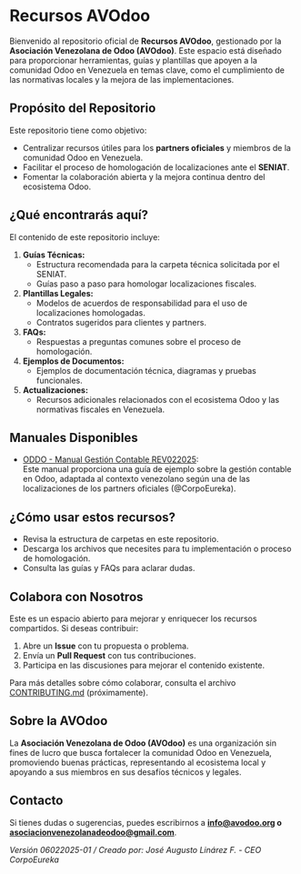 # Recursos AVOdoo

Bienvenido al repositorio oficial de **Recursos AVOdoo**, gestionado por la **Asociación Venezolana de Odoo (AVOdoo)**. Este espacio está diseñado para proporcionar herramientas, guías y plantillas que apoyen a la comunidad Odoo en Venezuela en temas clave, como el cumplimiento de las normativas locales y la mejora de las implementaciones.

## Propósito del Repositorio
Este repositorio tiene como objetivo:
- Centralizar recursos útiles para los **partners oficiales** y miembros de la comunidad Odoo en Venezuela.
- Facilitar el proceso de homologación de localizaciones ante el **SENIAT**.
- Fomentar la colaboración abierta y la mejora continua dentro del ecosistema Odoo.

## **¿Qué encontrarás aquí?**
El contenido de este repositorio incluye:
1. **Guías Técnicas:**
   - Estructura recomendada para la carpeta técnica solicitada por el SENIAT.
   - Guías paso a paso para homologar localizaciones fiscales.
2. **Plantillas Legales:**
   - Modelos de acuerdos de responsabilidad para el uso de localizaciones homologadas.
   - Contratos sugeridos para clientes y partners.
3. **FAQs:**
   - Respuestas a preguntas comunes sobre el proceso de homologación.
4. **Ejemplos de Documentos:**
   - Ejemplos de documentación técnica, diagramas y pruebas funcionales.
5. **Actualizaciones:**
   - Recursos adicionales relacionados con el ecosistema Odoo y las normativas fiscales en Venezuela.

## **Manuales Disponibles**

- [ODDO - Manual Gestión Contable REV022025](manuales/ODDO-MANUAL-GESTION-CONTABLE-REV022025.pdf):  
  Este manual proporciona una guía de ejemplo sobre la gestión contable en Odoo, adaptada al contexto venezolano según una de las localizaciones de los partners oficiales (@CorpoEureka).


## **¿Cómo usar estos recursos?**
- Revisa la estructura de carpetas en este repositorio.
- Descarga los archivos que necesites para tu implementación o proceso de homologación.
- Consulta las guías y FAQs para aclarar dudas.

## **Colabora con Nosotros**
Este es un espacio abierto para mejorar y enriquecer los recursos compartidos. Si deseas contribuir:
1. Abre un **Issue** con tu propuesta o problema.
2. Envía un **Pull Request** con tus contribuciones.
3. Participa en las discusiones para mejorar el contenido existente.

Para más detalles sobre cómo colaborar, consulta el archivo [CONTRIBUTING.md](CONTRIBUTING.md) (próximamente).

## **Sobre la AVOdoo**
La **Asociación Venezolana de Odoo (AVOdoo)** es una organización sin fines de lucro que busca fortalecer la comunidad Odoo en Venezuela, promoviendo buenas prácticas, representando al ecosistema local y apoyando a sus miembros en sus desafíos técnicos y legales.

## **Contacto**
Si tienes dudas o sugerencias, puedes escribirnos a **info@avodoo.org o asociacionvenezolanadeodoo@gmail.com**.

*Versión 06022025-01 / Creado por: José Augusto Linárez F. - CEO CorpoEureka*
